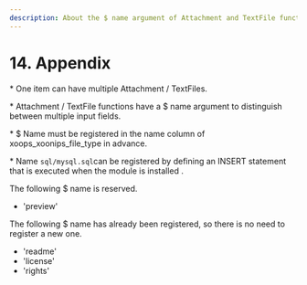 ```yaml
---
description: About the $ name argument of Attachment and TextFile functions
---
```


# 14. Appendix

\* One item can have multiple Attachment / TextFiles.

\* Attachment / TextFile functions have a $ name argument to distinguish between multiple input fields.

\* $ Name must be registered in the name column of xoops\_xoonips\_file\_type in advance.

\* Name `sql/mysql.sql`can be registered by defining an INSERT statement that is executed when the module is installed .

The following $ name is reserved.

* 'preview'

The following $ name has already been registered, so there is no need to register a new one.

* 'readme'
* 'license'
* 'rights'

